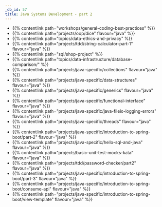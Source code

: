 ```yaml
---
_db_id: 57
title: Java Systems Development - part 2
---
```


- {{% contentlink path="workshops/general-coding-best-practices" %}}
- {{% contentlink path="projects/oop/dice" flavour="java" %}}
- {{% contentlink path="topics/data-ethics-and-privacy" %}}
- {{% contentlink path="projects/tdd/string-calculator-part-1" flavour="java" %}}
- {{% contentlink path="sql/shop-project" %}}
- {{% contentlink path="topics/data-infrastructure/database-comparison/" %}}
- {{% contentlink path="projects/java-specific/collections" flavour="java" %}}
- {{% contentlink path="projects/java-specific/data-structures" flavour="java" %}}
- {{% contentlink path="projects/java-specific/generics" flavour="java" %}}
- {{% contentlink path="projects/java-specific/functional-interface" flavour="java" %}}
- {{% contentlink path="projects/java-specific/java-fileio-logging-errors" flavour="java" %}}
- {{% contentlink path="projects/java-specific/threads" flavour="java" %}}
- {{% contentlink path="projects/java-specific/introduction-to-spring-boot/part-2" flavour="java" %}}
- {{% contentlink path="projects/java-specific/hello-sql-and-java" flavour="java" %}}
- {{% contentlink path="projects/basic-unit-test-mocks-kata" flavour="java" %}}
- {{% contentlink path="projects/tdd/password-checker/part2" flavour="java" %}}
- {{% contentlink path="projects/java-specific/introduction-to-spring-boot/part-3" flavour="java" %}}
- {{% contentlink path="projects/java-specific/introduction-to-spring-boot/consume-api" flavour="java" %}}
- {{% contentlink path="projects/java-specific/introduction-to-spring-boot/view-template" flavour="java" %}}
